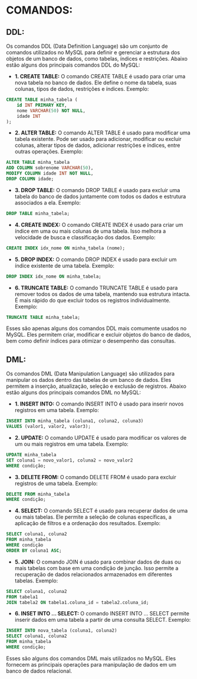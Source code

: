 # COMANDOS:
## DDL:
Os comandos DDL (Data Definition Language) são um conjunto de comandos utilizados no MySQL para definir e gerenciar a estrutura dos objetos de um banco de dados, como tabelas, índices e restrições. Abaixo estão alguns dos principais comandos DDL do MySQL:
* **1. CREATE TABLE:** O comando CREATE TABLE é usado para criar uma nova tabela no banco de dados. Ele define o nome da tabela, suas colunas, tipos de dados, restrições e índices.
Exemplo:
```sql
CREATE TABLE minha_tabela (
    id INT PRIMARY KEY,
    nome VARCHAR(50) NOT NULL,
    idade INT
);
```
* **2. ALTER TABLE:** O comando ALTER TABLE é usado para modificar uma tabela existente. Pode ser usado para adicionar, modificar ou excluir colunas, alterar tipos de dados, adicionar restrições e índices, entre outras operações.
Exemplo:
```sql
ALTER TABLE minha_tabela
ADD COLUMN sobrenome VARCHAR(50),
MODIFY COLUMN idade INT NOT NULL,
DROP COLUMN idade;
```
* **3. DROP TABLE:** O comando DROP TABLE é usado para excluir uma tabela do banco de dados juntamente com todos os dados e estrutura associados a ela.
Exemplo:
```sql
DROP TABLE minha_tabela;
```
* **4. CREATE INDEX:** O comando CREATE INDEX é usado para criar um índice em uma ou mais colunas de uma tabela. Isso melhora a velocidade de busca e classificação dos dados.
Exemplo:
```sql
CREATE INDEX idx_nome ON minha_tabela (nome);
```
* **5. DROP INDEX:** O comando DROP INDEX é usado para excluir um índice existente de uma tabela.
Exemplo:
```sql
DROP INDEX idx_nome ON minha_tabela;
```
* **6. TRUNCATE TABLE:** O comando TRUNCATE TABLE é usado para remover todos os dados de uma tabela, mantendo sua estrutura intacta. É mais rápido do que excluir todos os registros individualmente.
Exemplo:
```sql
TRUNCATE TABLE minha_tabela;
```
Esses são apenas alguns dos comandos DDL mais comumente usados no MySQL. Eles permitem criar, modificar e excluir objetos do banco de dados, bem como definir índices para otimizar o desempenho das consultas.

## DML:
Os comandos DML (Data Manipulation Language) são utilizados para manipular os dados dentro das tabelas de um banco de dados. Eles permitem a inserção, atualização, seleção e exclusão de registros. Abaixo estão alguns dos principais comandos DML no MySQL:
* **1. INSERT INTO:** O comando INSERT INTO é usado para inserir novos registros em uma tabela.
Exemplo:
```sql
INSERT INTO minha_tabela (coluna1, coluna2, coluna3)
VALUES (valor1, valor2, valor3);
```
* **2. UPDATE:** O comando UPDATE é usado para modificar os valores de um ou mais registros em uma tabela.
Exemplo:
```sql
UPDATE minha_tabela
SET coluna1 = novo_valor1, coluna2 = novo_valor2
WHERE condição;
```
* **3. DELETE FROM:** O comando DELETE FROM é usado para excluir registros de uma tabela.
Exemplo:
```sql
DELETE FROM minha_tabela
WHERE condição;
```
* **4. SELECT:** O comando SELECT é usado para recuperar dados de uma ou mais tabelas. Ele permite a seleção de colunas específicas, a aplicação de filtros e a ordenação dos resultados.
Exemplo:
```sql
SELECT coluna1, coluna2
FROM minha_tabela
WHERE condição
ORDER BY coluna1 ASC;
```
* **5. JOIN:** O comando JOIN é usado para combinar dados de duas ou mais tabelas com base em uma condição de junção. Isso permite a recuperação de dados relacionados armazenados em diferentes tabelas.
Exemplo:
```sql
SELECT coluna1, coluna2
FROM tabela1
JOIN tabela2 ON tabela1.coluna_id = tabela2.coluna_id;
```
* **6. INSET INTO ... SELECT:** O comando INSERT INTO ... SELECT permite inserir dados em uma tabela a partir de uma consulta SELECT.
Exemplo:
```sql
INSERT INTO nova_tabela (coluna1, coluna2)
SELECT coluna1, coluna2
FROM minha_tabela
WHERE condição;
```
Esses são alguns dos comandos DML mais utilizados no MySQL. Eles fornecem as principais operações para manipulação de dados em um banco de dados relacional.

